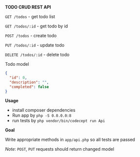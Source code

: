 **TODO CRUD REST API**

`GET /todos` - get todo list

`GET /todos/:id` - get todo by id

`POST /todos` - create todo

`PUT /todos/:id` - update todo

`DELETE /todos/:id` - delete todo

Todo model

```json
{
  "id": 0,
  "description": "",
  "completed": false
}
```

**Usage**

* install composer dependencies
* Run app by `php -S 0.0.0.0:8`
* run tests by `php vendor/bin/codecept run Api` 

**Goal**

Write appropriate methods in `app/api.php` so all tests are passed

*Note*: `POST`, `PUT` requests should return changed model
